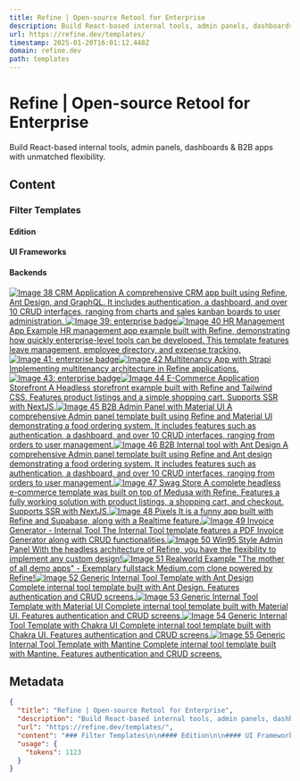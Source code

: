 ```yaml
---
title: Refine | Open-source Retool for Enterprise
description: Build React-based internal tools, admin panels, dashboards & B2B apps with unmatched flexibility.
url: https://refine.dev/templates/
timestamp: 2025-01-20T16:01:12.448Z
domain: refine.dev
path: templates
---
```


# Refine | Open-source Retool for Enterprise


Build React-based internal tools, admin panels, dashboards & B2B apps with unmatched flexibility.


## Content

### Filter Templates

#### Edition

#### UI Frameworks

#### Backends

[![Image 38](https://refine.ams3.cdn.digitaloceanspaces.com/templates/refine-crm.jpg) CRM Application A comprehensive CRM app built using Refine, Ant Design, and GraphQL. It includes authentication, a dashboard, and over 10 CRUD interfaces, ranging from charts and sales kanban boards to user administration. ![Image 39: enterprise badge](https://refine.dev/assets/badge-enterprise.png)](https://refine.dev/templates/crm-application/)[![Image 40](https://refine.ams3.cdn.digitaloceanspaces.com/templates/refine-hr.png) HR Management App Example HR management app example built with Refine, demonstrating how quickly enterprise-level tools can be developed. This template features leave management, employee directory, and expense tracking. ![Image 41: enterprise badge](https://refine.dev/assets/badge-enterprise.png)](https://refine.dev/templates/hr-application/)[![Image 42](https://refine.ams3.cdn.digitaloceanspaces.com/templates/multitenancy-strapi.jpg) Multitenancy App with Strapi Implementing multitenancy architecture in Refine applications. ![Image 43: enterprise badge](https://refine.dev/assets/badge-enterprise.png)](https://refine.dev/templates/multitenancy-strapi/)[![Image 44](https://refine.ams3.cdn.digitaloceanspaces.com/templates/finefoods-storefront.jpg) E-Commerce Application Storefront A Headless storefront example built with Refine and Tailwind CSS. Features product listings and a simple shopping cart. Supports SSR with NextJS.](https://refine.dev/templates/next-js-tailwind/)[![Image 45](https://refine.ams3.cdn.digitaloceanspaces.com/templates/finefoods-material-ui.jpg) B2B Admin Panel with Material UI A comprehensive Admin panel template built using Refine and Material UI demonstrating a food ordering system. It includes features such as authentication, a dashboard, and over 10 CRUD interfaces, ranging from orders to user management.](https://refine.dev/templates/react-admin-panel/)[![Image 46](https://refine.ams3.cdn.digitaloceanspaces.com/templates/finefoods-ant-design.jpg) B2B Internal tool with Ant Design A comprehensive Admin panel template built using Refine and Ant design demonstrating a food ordering system. It includes features such as authentication, a dashboard, and over 10 CRUD interfaces, ranging from orders to user management.](https://refine.dev/templates/react-admin-panel-ant-design/)[![Image 47](https://refine.ams3.cdn.digitaloceanspaces.com/templates/swag-store.jpg) Swag Store A complete headless e-commerce template was built on top of Medusa with Refine. Features a fully working solution with product listings, a shopping cart, and checkout. Supports SSR with NextJS.](https://refine.dev/templates/next-js-ecommerce-store/)[![Image 48](https://refine.ams3.cdn.digitaloceanspaces.com/templates/pixels.jpg) Pixels It is a funny app built with Refine and Supabase, along with a Realtime feature.](https://refine.dev/templates/supabase-crud-app/)[![Image 49](https://refine.ams3.cdn.digitaloceanspaces.com/templates/invoicer.jpg) Invoice Generator - Internal Tool The Internal Tool template features a PDF Invoice Generator along with CRUD functionalities.](https://refine.dev/templates/react-pdf-invoice-generator/)[![Image 50](https://refine.ams3.cdn.digitaloceanspaces.com/templates/video-club.png) Win95 Style Admin Panel With the headless architecture of Refine, you have the flexibility to implement any custom design!](https://refine.dev/templates/win-95-style-admin-panel/)[![Image 51](https://refine.ams3.cdn.digitaloceanspaces.com/templates/realworld.jpg) Realworld Example "The mother of all demo apps" - Exemplary fullstack Medium.com clone powered by Refine!](https://refine.dev/templates/react-crud-app/)[![Image 52](https://refine.ams3.cdn.digitaloceanspaces.com/templates/ant-design-template.jpg) Generic Internal Tool Template with Ant Design Complete internal tool template built with Ant Design. Features authentication and CRUD screens.](https://refine.dev/templates/ant-design-template/)[![Image 53](https://refine.ams3.cdn.digitaloceanspaces.com/templates/material-ui-template.jpg) Generic Internal Tool Template with Material UI Complete internal tool template built with Material UI. Features authentication and CRUD screens.](https://refine.dev/templates/material-ui-template/)[![Image 54](https://refine.ams3.cdn.digitaloceanspaces.com/templates/chakra-ui-template.jpg) Generic Internal Tool Template with Chakra UI Complete internal tool template built with Chakra UI. Features authentication and CRUD screens.](https://refine.dev/templates/chakra-ui-template/)[![Image 55](https://refine.ams3.cdn.digitaloceanspaces.com/templates/mantine-template.jpg) Generic Internal Tool Template with Mantine Complete internal tool template built with Mantine. Features authentication and CRUD screens.](https://refine.dev/templates/mantine-template/)

## Metadata

```json
{
  "title": "Refine | Open-source Retool for Enterprise",
  "description": "Build React-based internal tools, admin panels, dashboards & B2B apps with unmatched flexibility.",
  "url": "https://refine.dev/templates/",
  "content": "### Filter Templates\n\n#### Edition\n\n#### UI Frameworks\n\n#### Backends\n\n[![Image 38](https://refine.ams3.cdn.digitaloceanspaces.com/templates/refine-crm.jpg) CRM Application A comprehensive CRM app built using Refine, Ant Design, and GraphQL. It includes authentication, a dashboard, and over 10 CRUD interfaces, ranging from charts and sales kanban boards to user administration. ![Image 39: enterprise badge](https://refine.dev/assets/badge-enterprise.png)](https://refine.dev/templates/crm-application/)[![Image 40](https://refine.ams3.cdn.digitaloceanspaces.com/templates/refine-hr.png) HR Management App Example HR management app example built with Refine, demonstrating how quickly enterprise-level tools can be developed. This template features leave management, employee directory, and expense tracking. ![Image 41: enterprise badge](https://refine.dev/assets/badge-enterprise.png)](https://refine.dev/templates/hr-application/)[![Image 42](https://refine.ams3.cdn.digitaloceanspaces.com/templates/multitenancy-strapi.jpg) Multitenancy App with Strapi Implementing multitenancy architecture in Refine applications. ![Image 43: enterprise badge](https://refine.dev/assets/badge-enterprise.png)](https://refine.dev/templates/multitenancy-strapi/)[![Image 44](https://refine.ams3.cdn.digitaloceanspaces.com/templates/finefoods-storefront.jpg) E-Commerce Application Storefront A Headless storefront example built with Refine and Tailwind CSS. Features product listings and a simple shopping cart. Supports SSR with NextJS.](https://refine.dev/templates/next-js-tailwind/)[![Image 45](https://refine.ams3.cdn.digitaloceanspaces.com/templates/finefoods-material-ui.jpg) B2B Admin Panel with Material UI A comprehensive Admin panel template built using Refine and Material UI demonstrating a food ordering system. It includes features such as authentication, a dashboard, and over 10 CRUD interfaces, ranging from orders to user management.](https://refine.dev/templates/react-admin-panel/)[![Image 46](https://refine.ams3.cdn.digitaloceanspaces.com/templates/finefoods-ant-design.jpg) B2B Internal tool with Ant Design A comprehensive Admin panel template built using Refine and Ant design demonstrating a food ordering system. It includes features such as authentication, a dashboard, and over 10 CRUD interfaces, ranging from orders to user management.](https://refine.dev/templates/react-admin-panel-ant-design/)[![Image 47](https://refine.ams3.cdn.digitaloceanspaces.com/templates/swag-store.jpg) Swag Store A complete headless e-commerce template was built on top of Medusa with Refine. Features a fully working solution with product listings, a shopping cart, and checkout. Supports SSR with NextJS.](https://refine.dev/templates/next-js-ecommerce-store/)[![Image 48](https://refine.ams3.cdn.digitaloceanspaces.com/templates/pixels.jpg) Pixels It is a funny app built with Refine and Supabase, along with a Realtime feature.](https://refine.dev/templates/supabase-crud-app/)[![Image 49](https://refine.ams3.cdn.digitaloceanspaces.com/templates/invoicer.jpg) Invoice Generator - Internal Tool The Internal Tool template features a PDF Invoice Generator along with CRUD functionalities.](https://refine.dev/templates/react-pdf-invoice-generator/)[![Image 50](https://refine.ams3.cdn.digitaloceanspaces.com/templates/video-club.png) Win95 Style Admin Panel With the headless architecture of Refine, you have the flexibility to implement any custom design!](https://refine.dev/templates/win-95-style-admin-panel/)[![Image 51](https://refine.ams3.cdn.digitaloceanspaces.com/templates/realworld.jpg) Realworld Example \"The mother of all demo apps\" - Exemplary fullstack Medium.com clone powered by Refine!](https://refine.dev/templates/react-crud-app/)[![Image 52](https://refine.ams3.cdn.digitaloceanspaces.com/templates/ant-design-template.jpg) Generic Internal Tool Template with Ant Design Complete internal tool template built with Ant Design. Features authentication and CRUD screens.](https://refine.dev/templates/ant-design-template/)[![Image 53](https://refine.ams3.cdn.digitaloceanspaces.com/templates/material-ui-template.jpg) Generic Internal Tool Template with Material UI Complete internal tool template built with Material UI. Features authentication and CRUD screens.](https://refine.dev/templates/material-ui-template/)[![Image 54](https://refine.ams3.cdn.digitaloceanspaces.com/templates/chakra-ui-template.jpg) Generic Internal Tool Template with Chakra UI Complete internal tool template built with Chakra UI. Features authentication and CRUD screens.](https://refine.dev/templates/chakra-ui-template/)[![Image 55](https://refine.ams3.cdn.digitaloceanspaces.com/templates/mantine-template.jpg) Generic Internal Tool Template with Mantine Complete internal tool template built with Mantine. Features authentication and CRUD screens.](https://refine.dev/templates/mantine-template/)",
  "usage": {
    "tokens": 1123
  }
}
```

